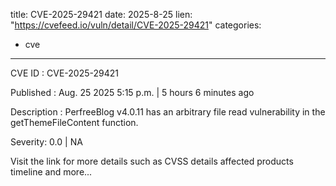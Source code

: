  
title: CVE-2025-29421
date: 2025-8-25
lien: "https://cvefeed.io/vuln/detail/CVE-2025-29421"
categories:
  - cve
---

CVE ID : CVE-2025-29421

Published :  Aug. 25
2025
5:15 p.m. | 5 hours
6 minutes ago

Description : PerfreeBlog v4.0.11 has an arbitrary file read vulnerability in the getThemeFileContent function.

Severity: 0.0 | NA

Visit the link for more details
such as CVSS details
affected products
timeline
and more...
